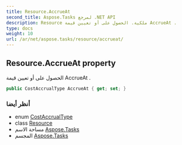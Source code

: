 ```yaml
---
title: Resource.AccrueAt
second_title: Aspose.Tasks لمرجع .NET API
description: Resource ملكية. الحصول على أو تعيين قيمة AccrueAt .
type: docs
weight: 10
url: /ar/net/aspose.tasks/resource/accrueat/
---
```

## Resource.AccrueAt property

الحصول على أو تعيين قيمة AccrueAt .

```csharp
public CostAccrualType AccrueAt { get; set; }
```

### أنظر أيضا

* enum [CostAccrualType](../../costaccrualtype/)
* class [Resource](../)
* مساحة الاسم [Aspose.Tasks](../../resource/)
* المجسم [Aspose.Tasks](../../../)


